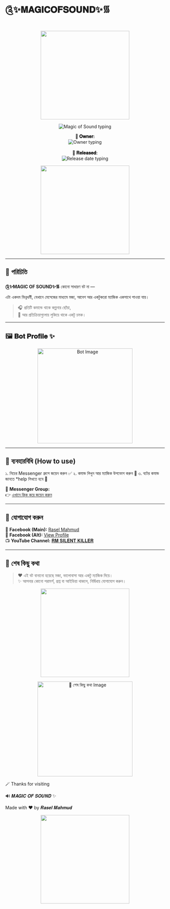 # ༊✨𝐌𝐀𝐆𝐈𝐂𝐎𝐅𝐒𝐎𝐔𝐍𝐃✨᯾

<p align="center">
  <img src="https://i.imgur.com/LyHic3i.gif" width="280"/>
</p>

<p align="center">
  <img src="http://readme-typing-svg.herokuapp.com?color=00ffff&center=true&vCenter=true&lines=༊✨MAGIC+OF+SOUND✨᯾" alt="Magic of Sound typing"/>
</p>

<p align="center">
  <strong>👑 𝐎𝐰𝐧𝐞𝐫:</strong><br>
  <img src="http://readme-typing-svg.herokuapp.com?color=ff69b4&center=true&vCenter=true&lines=𝗥𝗮𝘀𝗲𝗹+𝗠𝗮𝗵𝗺𝘂𝗱" alt="Owner typing"/><br><br>
  <strong>📅 𝐑𝐞𝐥𝐞𝐚𝐬𝐞𝐝:</strong><br>
  <img src="http://readme-typing-svg.herokuapp.com?color=ff1493&center=true&vCenter=true&lines=28/07/2025" alt="Release date typing"/>
</p>

<p align="center">
  <img src="https://i.imgur.com/LyHic3i.gif" width="280"/>
</p>

---

## 🌟 পরিচিতি

**༊✨MAGIC OF SOUND✨᯾** কোনো সাধারণ বট না —  
এটা একদম ভিন্নধর্মী, যেখানে মেসেজের মাধ্যমে মজা, আবেগ আর একটুকরো ম্যাজিক একসাথে পাওয়া যায়।

> 🎧 প্রতিটি কমান্ডে থাকে কল্পনার ছোঁয়া,  
> 💫 আর প্রতিক্রিয়াগুলোয় লুকিয়ে থাকে একটু চমক।

---

## 🖼️ 𝐁𝐨𝐭 𝐏𝐫𝐨𝐟𝐢𝐥𝐞 ✨

<p align="center">
  <img src="https://i.imgur.com/mWuHL8E.png" alt="Bot Image" width="300"/>
</p>

---

## 🚀 ব্যবহারবিধি (How to use)

১. নিচের Messenger গ্রুপে জয়েন করুন ✅
২. কমান্ড লিখুন আর ম্যাজিক উপভোগ করুন 🎉
৩. বটের কমান্ড জানতে *help লিখতে হবে 🌺

🔗 **Messenger Group:**  
👉 [এখানে ক্লিক করে জয়েন করুন](https://m.me/j/AbZnvggXXnMoLZd7/)

---

## 📡 যোগাযোগ করুন

📘 **Facebook (Main):** [Rasel Mahmud](https://www.facebook.com/raselmahmud.q)  
👤 **Facebook (Alt):** [View Profile](https://www.facebook.com/iiii.482394)  
📺 **YouTube Channel:** [𝐑𝐌 𝐒𝐈𝐋𝐄𝐍𝐓 𝐊𝐈𝐋𝐋𝐄𝐑](https://youtube.com/@rmsilentgaming?si=jdMyMhECKt2iHCh-)

---

## 💬 শেষ কিছু কথা

> ❤️ এই বট বানানো হয়েছে মজা, ভালোবাসা আর একটু ম্যাজিক দিয়ে।  
> ✨ আপনার কোনো পরামর্শ, প্রশ্ন বা আইডিয়া থাকলে, নির্দ্বিধায় যোগাযোগ করুন।

<p align="center">
  <img src="https://i.imgur.com/LyHic3i.gif" width="280"/>
</p>

<p align="center">
  <img src="https://imgur.com/a/dOz4925" alt="💬 শেষ কিছু কথা Image" width="300"/>
</p>

🪄 Thanks for visiting  

🔊 𝑴𝑨𝑮𝑰𝑪 𝑶𝑭 𝑺𝑶𝑼𝑵𝑫 ✨  

Made with ❤️ by 𝑹𝒂𝒔𝒆𝒍 𝑴𝒂𝒉𝒎𝒖𝒅
<p align="center">
  <img src="https://i.imgur.com/LyHic3i.gif" width="280"/>
</p>
